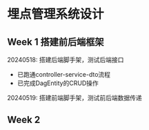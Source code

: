 # 埋点管理系统设计

## Week 1 搭建前后端框架

20240518: 搭建后端脚手架，测试后端接口

- 已跑通controller-service-dto流程
- 已完成DagEntity的CRUD操作



20240519: 搭建前端脚手架，测试前后端数据传递




## Week 2